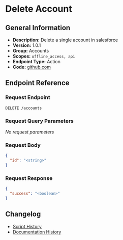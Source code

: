 <!-- BEGIN GENERATED CONTENT -->
# Delete Account

## General Information

- **Description:** Delete a single account in salesforce
- **Version:** 1.0.1
- **Group:** Accounts
- **Scopes:** `offline_access, api`
- **Endpoint Type:** Action
- **Code:** [github.com](https://github.com/NangoHQ/integration-templates/tree/main/integrations/salesforce/actions/delete-account.ts)


## Endpoint Reference

### Request Endpoint

`DELETE /accounts`

### Request Query Parameters

_No request parameters_

### Request Body

```json
{
  "id": "<string>"
}
```

### Request Response

```json
{
  "success": "<boolean>"
}
```

## Changelog

- [Script History](https://github.com/NangoHQ/integration-templates/commits/main/integrations/salesforce/actions/delete-account.ts)
- [Documentation History](https://github.com/NangoHQ/integration-templates/commits/main/integrations/salesforce/actions/delete-account.md)

<!-- END  GENERATED CONTENT -->

